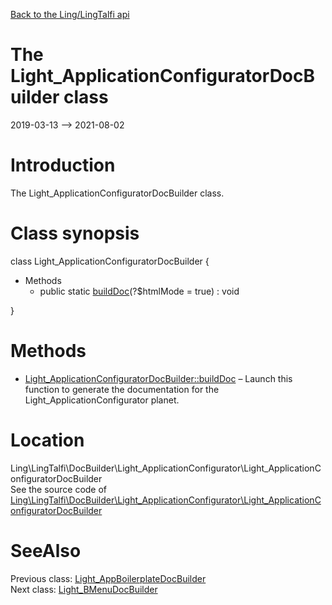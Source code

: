 [Back to the Ling/LingTalfi api](https://github.com/lingtalfi/LingTalfi/blob/master/doc/api/Ling/LingTalfi.md)



The Light_ApplicationConfiguratorDocBuilder class
================
2019-03-13 --> 2021-08-02






Introduction
============

The Light_ApplicationConfiguratorDocBuilder class.



Class synopsis
==============


class <span class="pl-k">Light_ApplicationConfiguratorDocBuilder</span>  {

- Methods
    - public static [buildDoc](https://github.com/lingtalfi/LingTalfi/blob/master/doc/api/Ling/LingTalfi/DocBuilder/Light_ApplicationConfigurator/Light_ApplicationConfiguratorDocBuilder/buildDoc.md)(?$htmlMode = true) : void

}






Methods
==============

- [Light_ApplicationConfiguratorDocBuilder::buildDoc](https://github.com/lingtalfi/LingTalfi/blob/master/doc/api/Ling/LingTalfi/DocBuilder/Light_ApplicationConfigurator/Light_ApplicationConfiguratorDocBuilder/buildDoc.md) &ndash; Launch this function to generate the documentation for the Light_ApplicationConfigurator planet.





Location
=============
Ling\LingTalfi\DocBuilder\Light_ApplicationConfigurator\Light_ApplicationConfiguratorDocBuilder<br>
See the source code of [Ling\LingTalfi\DocBuilder\Light_ApplicationConfigurator\Light_ApplicationConfiguratorDocBuilder](https://github.com/lingtalfi/LingTalfi/blob/master/DocBuilder/Light_ApplicationConfigurator/Light_ApplicationConfiguratorDocBuilder.php)



SeeAlso
==============
Previous class: [Light_AppBoilerplateDocBuilder](https://github.com/lingtalfi/LingTalfi/blob/master/doc/api/Ling/LingTalfi/DocBuilder/Light_AppBoilerplate/Light_AppBoilerplateDocBuilder.md)<br>Next class: [Light_BMenuDocBuilder](https://github.com/lingtalfi/LingTalfi/blob/master/doc/api/Ling/LingTalfi/DocBuilder/Light_BMenu/Light_BMenuDocBuilder.md)<br>

